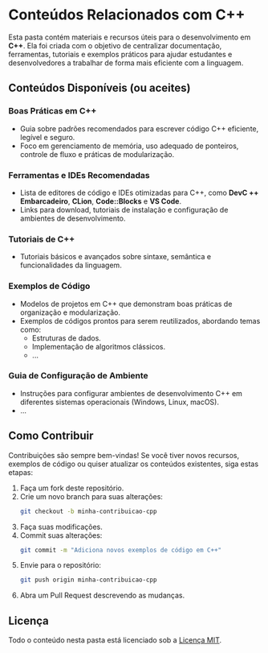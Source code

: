# Conteúdos Relacionados com C++

Esta pasta contém materiais e recursos úteis para o desenvolvimento em **C++**. Ela foi criada com o objetivo de centralizar documentação, ferramentas, tutoriais e exemplos práticos para ajudar estudantes e desenvolvedores a trabalhar de forma mais eficiente com a linguagem.

## Conteúdos Disponíveis (ou aceites) 

### **Boas Práticas em C++**
   - Guia sobre padrões recomendados para escrever código C++ eficiente, legível e seguro.
   - Foco em gerenciamento de memória, uso adequado de ponteiros, controle de fluxo e práticas de modularização.

### **Ferramentas e IDEs Recomendadas**
   - Lista de editores de código e IDEs otimizadas para C++, como **DevC ++ Embarcadeiro**, **CLion**, **Code::Blocks** e **VS Code**.
   - Links para download, tutoriais de instalação e configuração de ambientes de desenvolvimento.
 
### **Tutoriais de C++**
   - Tutoriais básicos e avançados sobre sintaxe, semântica e funcionalidades da linguagem.

### **Exemplos de Código**
   - Modelos de projetos em C++ que demonstram boas práticas de organização e modularização.
   - Exemplos de códigos prontos para serem reutilizados, abordando temas como:
     - Estruturas de dados.
     - Implementação de algoritmos clássicos.
     - ...

### **Guia de Configuração de Ambiente**
   - Instruções para configurar ambientes de desenvolvimento C++ em diferentes sistemas operacionais (Windows, Linux, macOS).
   - ...

## Como Contribuir

Contribuições são sempre bem-vindas! Se você tiver novos recursos, exemplos de código ou quiser atualizar os conteúdos existentes, siga estas etapas:

1. Faça um fork deste repositório.
2. Crie um novo branch para suas alterações:  
   ```bash
   git checkout -b minha-contribuicao-cpp
   ```
3. Faça suas modificações.
4. Commit suas alterações:  
   ```bash
   git commit -m "Adiciona novos exemplos de código em C++"
   ```
5. Envie para o repositório:  
   ```bash
   git push origin minha-contribuicao-cpp
   ```
6. Abra um Pull Request descrevendo as mudanças.

 

## Licença

Todo o conteúdo nesta pasta está licenciado sob a [Licença MIT](../LICENSE).
 
